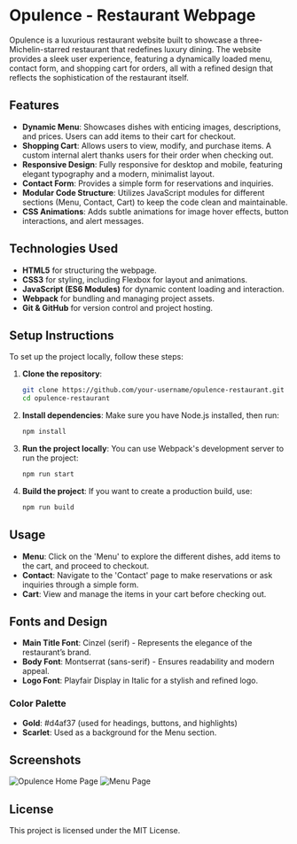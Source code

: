 # Opulence - Restaurant Webpage

Opulence is a luxurious restaurant website built to showcase a three-Michelin-starred restaurant that redefines luxury dining. The website provides a sleek user experience, featuring a dynamically loaded menu, contact form, and shopping cart for orders, all with a refined design that reflects the sophistication of the restaurant itself.

## Features

- **Dynamic Menu**: Showcases dishes with enticing images, descriptions, and prices. Users can add items to their cart for checkout.
- **Shopping Cart**: Allows users to view, modify, and purchase items. A custom internal alert thanks users for their order when checking out.
- **Responsive Design**: Fully responsive for desktop and mobile, featuring elegant typography and a modern, minimalist layout.
- **Contact Form**: Provides a simple form for reservations and inquiries.
- **Modular Code Structure**: Utilizes JavaScript modules for different sections (Menu, Contact, Cart) to keep the code clean and maintainable.
- **CSS Animations**: Adds subtle animations for image hover effects, button interactions, and alert messages.
  
## Technologies Used

- **HTML5** for structuring the webpage.
- **CSS3** for styling, including Flexbox for layout and animations.
- **JavaScript (ES6 Modules)** for dynamic content loading and interaction.
- **Webpack** for bundling and managing project assets.
- **Git & GitHub** for version control and project hosting.

## Setup Instructions

To set up the project locally, follow these steps:

1. **Clone the repository**:
    ```bash
    git clone https://github.com/your-username/opulence-restaurant.git
    cd opulence-restaurant
    ```

2. **Install dependencies**:
    Make sure you have Node.js installed, then run:
    ```bash
    npm install
    ```

3. **Run the project locally**:
    You can use Webpack's development server to run the project:
    ```bash
    npm run start
    ```

4. **Build the project**:
    If you want to create a production build, use:
    ```bash
    npm run build
    ```

## Usage

- **Menu**: Click on the 'Menu' to explore the different dishes, add items to the cart, and proceed to checkout.
- **Contact**: Navigate to the 'Contact' page to make reservations or ask inquiries through a simple form.
- **Cart**: View and manage the items in your cart before checking out.

## Fonts and Design

- **Main Title Font**: Cinzel (serif) - Represents the elegance of the restaurant’s brand.
- **Body Font**: Montserrat (sans-serif) - Ensures readability and modern appeal.
- **Logo Font**: Playfair Display in Italic for a stylish and refined logo.

### Color Palette

- **Gold**: #d4af37 (used for headings, buttons, and highlights)
- **Scarlet**: Used as a background for the Menu section.

## Screenshots

![Opulence Home Page](screenshots/home.png)
![Menu Page](screenshots/menu.png)

## License

This project is licensed under the MIT License.

